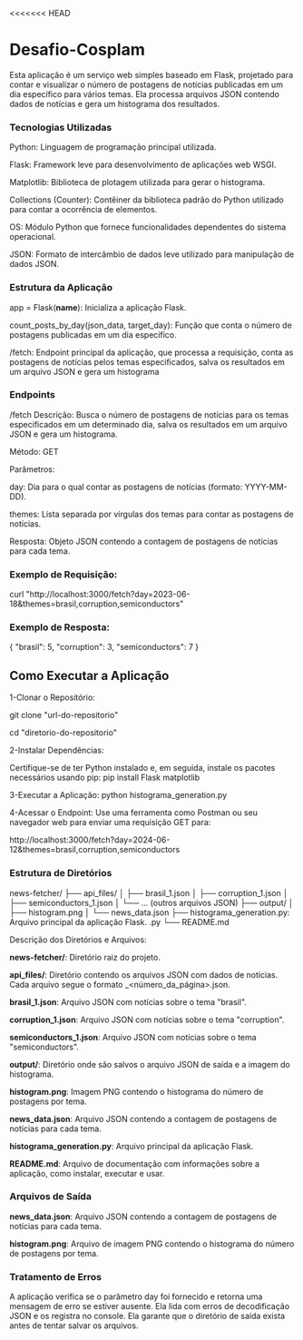 <<<<<<< HEAD
# Desafio-Cosplam
Esta aplicação é um serviço web simples baseado em Flask, projetado para contar e visualizar o número de postagens de notícias publicadas em um dia específico para vários temas. Ela processa arquivos JSON contendo dados de notícias e gera um histograma dos resultados.


### Tecnologias Utilizadas
Python: Linguagem de programação principal utilizada.

Flask: Framework leve para desenvolvimento de aplicações web WSGI.

Matplotlib: Biblioteca de plotagem utilizada para gerar o histograma.

Collections (Counter): Contêiner da biblioteca padrão do Python utilizado para contar a ocorrência de elementos.

OS: Módulo Python que fornece funcionalidades dependentes do sistema operacional.

JSON: Formato de intercâmbio de dados leve utilizado para manipulação de dados JSON.


### Estrutura da Aplicação

app = Flask(__name__): Inicializa a aplicação Flask.

count_posts_by_day(json_data, target_day): Função que conta o número de postagens publicadas em um dia específico.

/fetch: Endpoint principal da aplicação, que processa a requisição, conta as postagens de notícias pelos temas especificados, salva os resultados em um arquivo JSON e gera um histograma


### Endpoints


/fetch
Descrição: Busca o número de postagens de notícias para os temas especificados em um determinado dia, salva os resultados em um arquivo JSON e gera um histograma.

Método: GET

Parâmetros:

day: Dia para o qual contar as postagens de notícias (formato: YYYY-MM-DD).

themes: Lista separada por vírgulas dos temas para contar as postagens de notícias.

Resposta: Objeto JSON contendo a contagem de postagens de notícias para cada tema.


### Exemplo de Requisição:


curl "http://localhost:3000/fetch?day=2023-06-18&themes=brasil,corruption,semiconductors"


### Exemplo de Resposta:


{
    "brasil": 5,
    "corruption": 3,
    "semiconductors": 7
}


## Como Executar a Aplicação


1-Clonar o Repositório:

git clone "url-do-repositorio"

cd "diretorio-do-repositorio"

2-Instalar Dependências: 

Certifique-se de ter Python instalado e, em seguida, instale os pacotes necessários usando pip:
pip install Flask matplotlib

3-Executar a Aplicação:
python histograma_generation.py

4-Acessar o Endpoint: Use uma ferramenta como Postman ou seu navegador web para enviar uma requisição GET para:

http://localhost:3000/fetch?day=2024-06-12&themes=brasil,corruption,semiconductors


### Estrutura de Diretórios


news-fetcher/
├── api_files/
│   ├── brasil_1.json
│   ├── corruption_1.json
│   ├── semiconductors_1.json
│   └── ... (outros arquivos JSON)
├── output/
│   ├── histogram.png
│   └── news_data.json
├── histograma_generation.py: Arquivo principal da aplicação Flask.
.py
└── README.md


Descrição dos Diretórios e Arquivos:

**news-fetcher/**: Diretório raiz do projeto.

**api_files/**: Diretório contendo os arquivos JSON com dados de notícias. Cada arquivo segue o formato <tema>_<número_da_página>.json.

**brasil_1.json**: Arquivo JSON com notícias sobre o tema "brasil".

**corruption_1.json**: Arquivo JSON com notícias sobre o tema "corruption".

**semiconductors_1.json**: Arquivo JSON com notícias sobre o tema "semiconductors".

**output/**: Diretório onde são salvos o arquivo JSON de saída e a imagem do histograma.

**histogram.png**: Imagem PNG contendo o histograma do número de postagens por tema.

**news_data.json**: Arquivo JSON contendo a contagem de postagens de notícias para cada tema.

**histograma_generation.py**: Arquivo principal da aplicação Flask.

**README.md**: Arquivo de documentação com informações sobre a aplicação, como instalar, executar e usar.


### Arquivos de Saída


**news_data.json**: Arquivo JSON contendo a contagem de postagens de notícias para cada tema.

**histogram.png**: Arquivo de imagem PNG contendo o histograma do número de postagens por tema.


### Tratamento de Erros


A aplicação verifica se o parâmetro day foi fornecido e retorna uma mensagem de erro se estiver ausente.
Ela lida com erros de decodificação JSON e os registra no console.
Ela garante que o diretório de saída exista antes de tentar salvar os arquivos.


